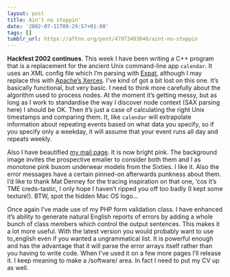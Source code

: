 ```yaml
---
layout: post
title: Ain't no stoppin'
date: '2002-07-11T09:29:57+01:00'
tags: []
tumblr_url: https://aftnn.org/post/47973403846/aint-no-stoppin
---
```

<p><b>Hackfest 2002 continues</b>. This week I have been writing a C++ program that is a replacement for the ancient Unix command-line app <code>calendar</code>. It uses an XML config file which I&rsquo;m parsing with <a href="http://www.jclark.com/xml/expat.html">Expat</a>, although I may replace this with <a href="http://xml.apache.org/xerces-c/">Apache&rsquo;s Xerces</a>. I&rsquo;ve kind of got a bit lost on this one. It&rsquo;s basically functional, but very basic. I need to think more carefully about the algorithm used to process nodes. At the moment it&rsquo;s getting messy, but as long as I work to standardise the way I discover node context (SAX parsing here) I should be OK. Then it&rsquo;s just a case of calculating the right Unix timestamps and comparing them. It, like <code>calendar</code> will extrapolate information about repeating events based on what data you specify, so if you specify only a weekday, it will assume that your event runs all day and repeats weekly.</p>
<p>Also I have beautified <a href="/mail/">my mail page</a>. It is now bright pink. The background image invites the prospective emailer to consider both them and I as monotone pink buxom underwear models from the Sixties. I like it. Also the error messages have a certain pinned-on afterwards punkness about them. I&rsquo;d like to thank Mat Denney for the tracing inspiration on that one, &lsquo;cos it&rsquo;s TME creds-tastic, I only hope I haven&rsquo;t ripped you off too badly (I kept some texture!). BTW, spot the hidden Mac OS logo&hellip;</p>
<p>Once again I&rsquo;ve made use of my PHP form validation class. I have enhanced it&rsquo;s ability to generate natural English reports of errors by adding a whole bunch of class members which control the output sentences. This makes it a lot more useful. With the latest version you would probably want to use to_english even if you wanted a ungrammatical list. It is powerful enough and has the advantage that it will parse the error arrays itself rather than you having to write code. When I&rsquo;ve used it on a few more pages I&rsquo;ll release it. I keep meaning to make a /software/ area. In fact I need to put my CV up as well.</p>
